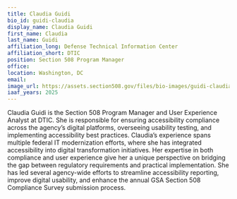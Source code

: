 ```yaml
---
title: Claudia Guidi
bio_id: guidi-claudia
display_name: Claudia Guidi
first_name: Claudia
last_name: Guidi
affiliation_long: Defense Technical Information Center
affiliation_short: DTIC
position: Section 508 Program Manager
office: 
location: Washington, DC
email: 
image_url: https://assets.section508.gov/files/bio-images/guidi-claudia.jpg
iaaf_years: 2025
---
```

Claudia Guidi is the Section 508 Program Manager and User Experience Analyst at DTIC. She is responsible for ensuring accessibility compliance across the agency’s digital platforms, overseeing usability testing, and implementing accessibility best practices. Claudia’s experience spans multiple federal IT modernization efforts, where she has integrated accessibility into digital transformation initiatives. Her expertise in both compliance and user experience give her a unique perspective on bridging the gap between regulatory requirements and practical implementation. She has led several agency-wide efforts to streamline accessibility reporting, improve digital usability, and enhance the annual GSA Section 508 Compliance Survey submission process.